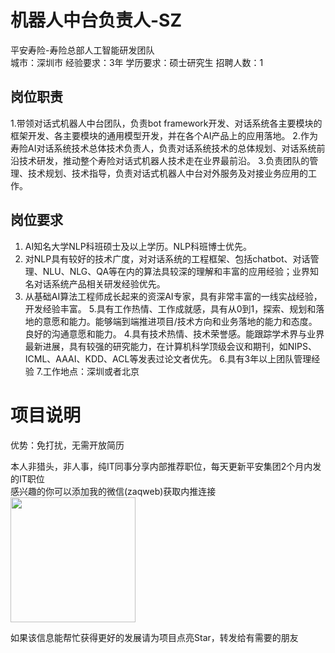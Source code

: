 # 机器人中台负责人-SZ
平安寿险-寿险总部人工智能研发团队  
城市：深圳市 经验要求：3年 学历要求：硕士研究生  招聘人数：1

## 岗位职责
1.带领对话式机器人中台团队，负责bot framework开发、对话系统各主要模块的框架开发、各主要模块的通用模型开发，并在各个AI产品上的应用落地。
   2.作为寿险AI对话系统技术总体技术负责人，负责对话系统技术的总体规划、对话系统前沿技术研发，推动整个寿险对话式机器人技术走在业界最前沿。
   3.负责团队的管理、技术规划、技术指导，负责对话式机器人中台对外服务及对接业务应用的工作。

## 岗位要求
1.  AI知名大学NLP科班硕士及以上学历。NLP科班博士优先。
   2. 对NLP具有较好的技术广度，对对话系统的工程框架、包括chatbot、对话管理、NLU、NLG、QA等在内的算法具较深的理解和丰富的应用经验；业界知名对话系统产品相关研发经验优先。
   3. 从基础AI算法工程师成长起来的资深AI专家，具有非常丰富的一线实战经验，开发经验丰富。
   5.具有工作热情、工作成就感，具有从0到1，探索、规划和落地的意愿和能力。能够端到端推进项目/技术方向和业务落地的能力和态度。良好的沟通意愿和能力。
   4.具有技术热情、技术荣誉感。能跟踪学术界与业界最新进展，具有较强的研究能力，在计算机科学顶级会议和期刊，如NIPS、ICML、AAAI、KDD、ACL等发表过论文者优先。
   6.具有3年以上团队管理经验
   7.工作地点：深圳或者北京

# 项目说明

优势：免打扰，无需开放简历

本人非猎头，非人事，纯IT同事分享内部推荐职位，每天更新平安集团2个月内发的IT职位  
感兴趣的你可以添加我的微信(zaqweb)获取内推连接  
<img src="https://github.com/zaqweb/PA-IT-JOBS/blob/master/WechatICode.jpeg"  height="200" width="200">

如果该信息能帮忙获得更好的发展请为项目点亮Star，转发给有需要的朋友




